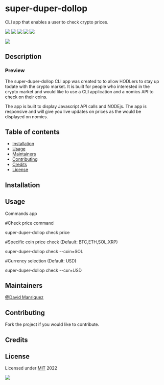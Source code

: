 # super-duper-dollop
CLI app that enables a user to check crypto prices.

![](https://img.shields.io/badge/JavaScript-F7DF1E?style=for-the-badge&logo=javascript&logoColor=black)
![](https://img.shields.io/badge/Node.js-43853D?style=for-the-badge&logo=node.js&logoColor=white)
![](https://img.shields.io/badge/Express.js-404D59?style=for-the-badge)
![](https://img.shields.io/badge/Bitcoin-000000?style=for-the-badge&logo=bitcoin&logoColor=white)
![](https://img.shields.io/badge/Ethereum-3C3C3D?style=for-the-badge&logo=Ethereum&logoColor=white)

![](https://img.shields.io/badge/GIT-E44C30?style=for-the-badge&logo=git&logoColor=white)

	


## Description

### Preview




The super-duper-dollop CLI app was created to to allow HODLers to stay up todate with the crypto market. It is built for people who interested in the crypto market and would like to use a CLI application and a nomics API to check on their coins.

The app is built to display Javascript API calls and NODEjs. The app is responsive and will give you live updates on prices as the would be displayed on nomics.

## Table of contents

- [Installation](#installation)
- [Usage](#usage)
- [Maintainers](#maintainers)
- [Contributing](#contributing)
- [Credits](#credits)
- [License](#license)

## Installation



## Usage
 Commands app

#Check price command

super-duper-dollop check price

#Specific coin price check (Default: BTC,ETH,SOL,XRP)

super-duper-dollop check --coin=SOL

#Currency selection (Default: USD) 

super-duper-dollop check --cur=USD


## Maintainers
[@David Manriquez](https://github.com/DMAN28)


## Contributing

Fork the project if you would like to contribute.

## Credits



## License

Licensed under [MIT](https://choosealicense.com/licenses/mit) 2022

![](https://img.shields.io/badge/license-MIT-blue)

